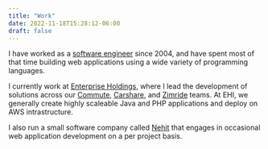 ```yaml
---
title: "Work"
date: 2022-11-18T15:28:12-06:00
draft: false
---
```


I have worked as a [software engineer](https://www.linkedin.com/in/samtihen/) since 2004, and have spent most of that time building web applications using a wide variety of programming languages.

I currently work at [Enterprise Holdings](https://www.ehi.com/), where I lead the development of solutions across our [Commute](https://www.commutewithenterprise.com/), [Carshare](https://www.enterprisecarshare.ca), and [Zimride](https://www.zimride.com/) teams. At EHI, we generally create highly scaleable Java and PHP applications and deploy on AWS intrastructure.

I also run a small software company called [Nehit](https://www.nehit.com/) that engages in occasional web application development on a per project basis.